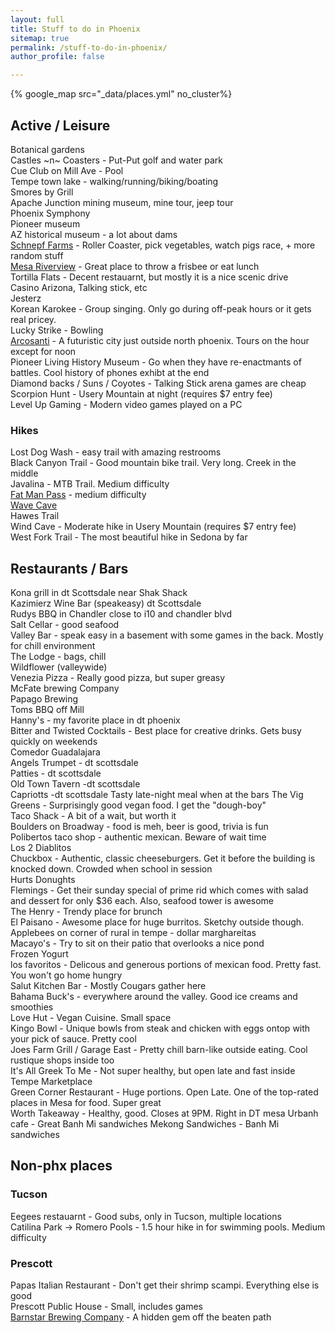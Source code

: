 ```yaml
---
layout: full
title: Stuff to do in Phoenix
sitemap: true
permalink: /stuff-to-do-in-phoenix/
author_profile: false

---
```


{% google_map src="_data/places.yml" no_cluster%}

## Active / Leisure
Botanical gardens  
Castles ~n~ Coasters - Put-Put golf and water park  
Cue Club on Mill Ave - Pool  
Tempe town lake - walking/running/biking/boating  
Smores by Grill  
Apache Junction mining museum, mine tour, jeep tour  
Phoenix Symphony  
Pioneer museum  
AZ historical museum - a lot about dams  
[Schnepf Farms](https://beckzlife.com/2018/02/17/schnepf-farms/) - Roller Coaster, pick vegetables, watch pigs race, + more random stuff  
[Mesa Riverview](https://beckzlife.com/2018/01/30/basking-in-arizonas-beauty/) - Great place to throw a frisbee or eat lunch  
Tortilla Flats - Decent restauarnt, but mostly it is a nice scenic drive  
Casino Arizona, Talking stick, etc    
Jesterz  
Korean Karokee - Group singing. Only go during off-peak hours or it gets real pricey.   
Lucky Strike - Bowling  
[Arcosanti](https://beckzlife.com/2018/01/28/arcosanti-a-city-of-the-future-hidden-in-the-desert/) - A futuristic city just outside north   phoenix. Tours on the hour except for noon  
Pioneer Living History Museum - Go when they have re-enactmants of battles. Cool history of phones exhibt at the end   
Diamond backs / Suns / Coyotes - Talking Stick arena games are cheap  
Scorpion Hunt - Usery Mountain at night (requires $7 entry fee)   
Level Up Gaming - Modern video games played on a PC 

### Hikes
Lost Dog Wash - easy trail with amazing restrooms  
Black Canyon Trail - Good mountain bike trail. Very long. Creek in the middle  
Javalina - MTB Trail. Medium difficulty  
[Fat Man Pass](https://beckzlife.com/2018/04/04/squeezing-through-fat-mans-pass-to-hidden-valley-south-mountain/) - medium difficulty  
[Wave Cave](https://beckzlife.com/2018/03/23/wave-cave-superstition%e2%80%8b-wilderness/)  
Hawes Trail   
Wind Cave - Moderate hike in Usery Mountain (requires $7 entry fee)   
West Fork Trail - The most beautiful hike in Sedona by far 

 
## Restaurants / Bars

Kona grill in dt Scottsdale near Shak Shack  
Kazimierz Wine Bar (speakeasy) dt Scottsdale  
Rudys BBQ in Chandler close to i10 and chandler blvd  
Salt Cellar - good seafood  
Valley Bar - speak easy in a basement with some games in the back. Mostly for chill environment  
The Lodge - bags, chill  
Wildflower (valleywide)  
Venezia Pizza - Really good pizza, but super greasy  
McFate brewing Company  
Papago Brewing  
Toms BBQ off Mill  
Hanny's - my favorite place in dt phoenix  
Bitter and Twisted Cocktails - Best place for creative drinks. Gets busy quickly on weekends  
Comedor Guadalajara  
Angels Trumpet - dt scottsdale  
Patties - dt scottsdale  
Old Town Tavern -dt scottsdale    
Capriotts -dt scottsdale  Tasty late-night meal when at the bars
The Vig
Greens - Surprisingly good vegan food. I get the "dough-boy"  
Taco Shack - A bit of a wait, but worth it  
Boulders on Broadway - food is meh, beer is good, trivia is fun  
Polibertos taco shop - authentic mexican. Beware of wait time  
Los 2 Diablitos  
Chuckbox  - Authentic, classic cheeseburgers. Get it before the building is knocked down. Crowded when school in session  
Hurts Donughts  
Flemings - Get their sunday special of prime rid which comes with salad and dessert for only $36 each. Also, seafood tower is awesome  
The Henry - Trendy place for brunch  
El Paisano - Awesome place for huge burritos. Sketchy outside though. 
Applebees on corner of rural in tempe - dollar marghareitas  
Macayo's - Try to sit on their patio that overlooks a nice pond  
Frozen Yogurt  
los favoritos - Delicous and generous portions of mexican food. Pretty fast. You won't go home hungry   
Salut Kitchen Bar - Mostly Cougars gather here  
Bahama Buck's - everywhere around the valley. Good ice creams and smoothies   
Love Hut - Vegan Cuisine. Small space   
Kingo Bowl - Unique bowls from steak and chicken with eggs ontop with your pick of sauce. Pretty cool   
Joes Farm Grill / Garage East - Pretty chill barn-like outside eating. Cool rustique shops inside too  
It's All Greek To Me - Not super healthy, but open late and fast inside Tempe Marketplace   
Green Corner Restaurant - Huge portions. Open Late. One of the top-rated places in Mesa for food. Super great   
Worth Takeaway - Healthy, good. Closes at 9PM. Right in DT mesa 
Urbanh cafe - Great Banh Mi sandwiches 
Mekong Sandwiches - Banh Mi sandwiches 

## Non-phx places

### Tucson
Eegees restauarnt - Good subs, only in Tucson, multiple locations  
Catilina Park -> Romero Pools - 1.5 hour hike in for swimming pools. Medium difficulty  

### Prescott
Papas Italian Restaurant - Don't get their shrimp scampi. Everything else is good  
Prescott Public House - Small, includes games     
[Barnstar Brewing Company](https://beckzlife.com/2018/04/02/24-hours-in-prescott/) - A hidden gem off the beaten path  
